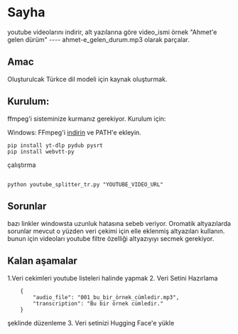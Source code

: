 # Sayha
youtube videolarını indirir, alt yazılarına göre video_ismi örnek "Ahmet'e gelen dürüm" ---- ahmet-e_gelen_durum.mp3 olarak parçalar.



## Amac
Oluşturulcak Türkce dil modeli için kaynak oluşturmak.

## Kurulum:
ffmpeg'i sisteminize kurmanız gerekiyor. Kurulum için:

Windows: FFmpeg'i [indirin](https://ffmpeg.org/download.html) ve PATH'e ekleyin.

```
pip install yt-dlp pydub pysrt
pip install webvtt-py
```
çalıştırma
## 
```python youtube_splitter_tr.py "YOUTUBE_VIDEO_URL" ```
 
## Sorunlar
bazı linkler windowsta uzunluk hatasına sebeb veriyor.
Oromatik altyazılarda sorunlar mevcut o yüzden veri çekimi için
elle eklenmiş altyazıları kullanın. bunun için videoları youtube filtre özelliği altyazıyıyı secmek gerekiyor.

## Kalan aşamalar
1.Veri cekimleri youtube listeleri halinde yapmak
2. Veri Setini Hazırlama 
```
    {
        "audio_file": "001_bu_bir_örnek_cümledir.mp3",
        "transcription": "Bu bir örnek cümledir."
    }
```
şeklinde  düzenleme
3. Veri setinizi Hugging Face'e yükle